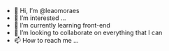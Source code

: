 - 👋 Hi, I’m @leaomoraes
- 👀 I’m interested ...
- 🌱 I’m currently learning front-end
- 💞️ I’m looking to collaborate on everything that I can
- 📫 How to reach me ...

<!---
leaomoraes/leaomoraes is a ✨ special ✨ repository because its `README.md` (this file) appears on your GitHub profile.
You can click the Preview link to take a look at your changes.
--->

